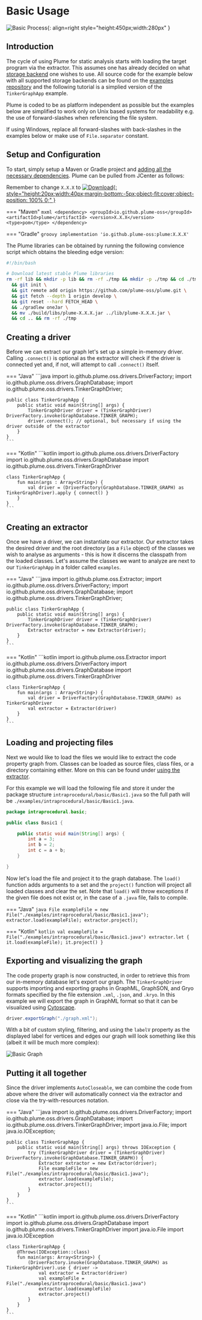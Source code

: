 # Basic Usage

![Basic Process](../assets/images/getting-started/basic-process.png){: align=right style="height:450px;width:280px" }

## Introduction

The cycle of using Plume for static analysis starts with loading the target program via the
extractor. This assumes one has already decided on what [storage
backend](../storage-backends/introduction.md) one wishes to use. All source code for the example
below with all supported storage backends can be found on the [examples
repository](https://github.com/plume-oss/plume-examples) and the following tutorial is a simplied
version of the `TinkerGraphApp` example. 

Plume is coded to be as platform independent as possible but the examples below are simplified to
work only on Unix based systems for readability e.g. the use of forward-slashes when referencing the
file system. 

If using Windows, replace all forward-slashes with back-slashes in the examples below or make use of
`File.separator` constant.

## Setup and Configuration

To start, simply setup a Maven or Gradle project and [adding all the necessary dependencies](dependencies.md). Plume
can be pulled from JCenter as follows:

Remember to change `X.X.X` to [![Download](https://jitpack.io/v/plume-oss/plume.svg){: style="height:20px;width:40px;margin-bottom:-5px;object-fit:cover;object-position: 100% 0;" }](https://jitpack.io/#plume-oss/plume)

=== "Maven"
    ```mxml
    <dependency>
        <groupId>io.github.plume-oss</groupId>
        <artifactId>plume</artifactId>
        <version>X.X.X</version>
        <type>pom</type>
    </dependency>
    ```

=== "Gradle"
    ```groovy
    implementation 'io.github.plume-oss:plume:X.X.X'
    ```

The Plume libraries can be obtained by running the following convience script which obtains the
bleeding edge version:

```bash
#!/bin/bash

# Download latest stable Plume libraries
rm -rf lib && mkdir -p lib && rm -rf ./tmp && mkdir -p ./tmp && cd ./tmp \
  && git init \
  && git remote add origin https://github.com/plume-oss/plume.git \
  && git fetch --depth 1 origin develop \
  && git reset --hard FETCH_HEAD \
  && ./gradlew oneJar \
  && mv ./build/libs/plume-X.X.X.jar ../lib/plume-X.X.X.jar \
  && cd .. && rm -rf ./tmp
```

## Creating a driver

Before we can extract our graph let's set up a simple in-memory driver. Calling `.connect()` is
optional as the extractor will check if the driver is connected yet and, if not, will attempt to
call `.connect()` itself.

=== "Java"
    ```java
    import io.github.plume.oss.drivers.DriverFactory;
    import io.github.plume.oss.drivers.GraphDatabase;
    import io.github.plume.oss.drivers.TinkerGraphDriver;

    public class TinkerGraphApp {
        public static void main(String[] args) {
            TinkerGraphDriver driver = (TinkerGraphDriver) DriverFactory.invoke(GraphDatabase.TINKER_GRAPH);
            driver.connect(); // optional, but necessary if using the driver outside of the extractor
        }
    }
    ```

=== "Kotlin"
    ```kotlin
    import io.github.plume.oss.drivers.DriverFactory
    import io.github.plume.oss.drivers.GraphDatabase
    import io.github.plume.oss.drivers.TinkerGraphDriver

    class TinkerGraphApp {
        fun main(args : Array<String>) {
            val driver = (DriverFactory(GraphDatabase.TINKER_GRAPH) as TinkerGraphDriver).apply { connect() }
        }
    }
    ```

## Creating an extractor

Once we have a driver, we can instantiate our extractor. Our extractor takes the desired driver and
the root directory (as a `File` object) of the classes we wish to analyse as arguments - this is how
it discerns the classpath from the loaded classes. Let's assume the classes we want to analyze are
next to our `TinkerGraphApp` in a folder called `examples`.

=== "Java"
    ```java
    import io.github.plume.oss.Extractor;
    import io.github.plume.oss.drivers.DriverFactory;
    import io.github.plume.oss.drivers.GraphDatabase;
    import io.github.plume.oss.drivers.TinkerGraphDriver;

    public class TinkerGraphApp {
        public static void main(String[] args) {
            TinkerGraphDriver driver = (TinkerGraphDriver) DriverFactory.invoke(GraphDatabase.TINKER_GRAPH);
            Extractor extractor = new Extractor(driver);
        }
    }
    ```

=== "Kotlin"
    ```kotlin
    import io.github.plume.oss.Extractor
    import io.github.plume.oss.drivers.DriverFactory
    import io.github.plume.oss.drivers.GraphDatabase
    import io.github.plume.oss.drivers.TinkerGraphDriver

    class TinkerGraphApp {
        fun main(args : Array<String>) {
            val driver = DriverFactory(GraphDatabase.TINKER_GRAPH) as TinkerGraphDriver
            val extractor = Extractor(driver)
        }
    }
    ```

## Loading and projecting files

Next we would like to load the files we would like to extract the code property graph from. Classes
can be loaded as source files, class files, or a directory containing either. More on this can be
found under [using the extractor](../plume-basics/extracting-cpg.md). 

For this example we will load the following file and store it under the package structure
`intraprocedural/basic/Basic1.java` so the full path will be
`./examples/intraprocedural/basic/Basic1.java`.

```java
package intraprocedural.basic;

public class Basic1 {

    public static void main(String[] args) {
        int a = 3;
        int b = 2;
        int c = a + b;
    }

}
```

Now let's load the file and project it to the graph database. The `load()` function adds arguments
to a set and the `project()` function will project all loaded classes and clear the set. Note that
`load()` will throw exceptions if the given file does not exist or, in the case of a `.java` file,
fails to compile.

=== "Java"
    ```java
    File exampleFile = new File("./examples/intraprocedural/basic/Basic1.java");
    extractor.load(exampleFile);
    extractor.project();
    ```

=== "Kotlin"
    ```kotlin
    val exampleFile = File("./examples/intraprocedural/basic/Basic1.java")
    extractor.let { it.load(exampleFile); it.project() }
    ```

## Exporting and visualizing the graph

The code property graph is now constructed, in order to retrieve this from our in-memory database
let's export our graph. The `TinkerGraphDriver` supports importing and exporting graphs in GraphML,
GraphSON, and Gryo formats specified by the file extension `.xml`, `.json`, and `.kryo`. In this
example we will export the graph in GraphML format so that it can be visualized using
[Cytoscape](https://cytoscape.org/).

```java
driver.exportGraph("./graph.xml");
```

With a bit of custom styling, filtering, and using the `labelV` property as the displayed label for vertices and
edges our graph will look something like this (albeit it will be much more complex):

![Basic Graph](../assets/images/getting-started/basic-graph.png)

## Putting it all together

Since the driver implements `AutoCloseable`, we can combine the code from above where the driver
will automatically connect via the extractor and close via the try-with-resources notation.

=== "Java"
    ```java
    import io.github.plume.oss.drivers.DriverFactory;
    import io.github.plume.oss.drivers.GraphDatabase;
    import io.github.plume.oss.drivers.TinkerGraphDriver;
    import java.io.File;
    import java.io.IOException;

    public class TinkerGraphApp {
        public static void main(String[] args) throws IOException {
            try (TinkerGraphDriver driver = (TinkerGraphDriver) DriverFactory.invoke(GraphDatabase.TINKER_GRAPH)) {
                Extractor extractor = new Extractor(driver);
                File exampleFile = new File("./examples/intraprocedural/basic/Basic1.java");
                extractor.load(exampleFile);
                extractor.project();
            }
        }
    }
    ```

=== "Kotlin"
    ```kotlin
    import io.github.plume.oss.drivers.DriverFactory
    import io.github.plume.oss.drivers.GraphDatabase
    import io.github.plume.oss.drivers.TinkerGraphDriver
    import java.io.File
    import java.io.IOException

    class TinkerGraphApp {
        @Throws(IOException::class)
        fun main(args: Array<String>) {
            (DriverFactory.invoke(GraphDatabase.TINKER_GRAPH) as TinkerGraphDriver).use { driver ->
                val extractor = Extractor(driver)
                val exampleFile = File("./examples/intraprocedural/basic/Basic1.java")
                extractor.load(exampleFile)
                extractor.project()
            }
        }
    }
    ```
